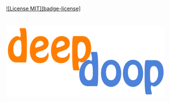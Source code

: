 [![License MIT][badge-license]](LICENSE.txt)

![DEEPDOOP](/deepdoop.png)
=============================
